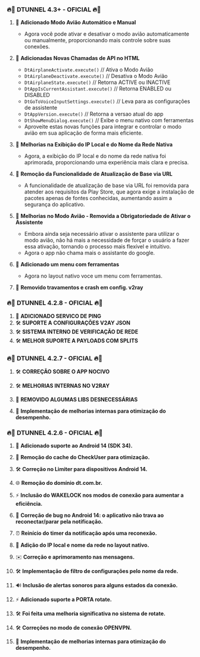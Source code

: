 ### 🔥🚀 **DTUNNEL 4.3+ - OFICIAL** 🔥🚀

1. 🚀 **Adicionado Modo Avião Automático e Manual**
   - Agora você pode ativar e desativar o modo avião automaticamente ou manualmente, proporcionando mais controle sobre suas conexões.

2. 🚀 **Adicionadas Novas Chamadas de API no HTML**
   - `DtAirplaneActivate.execute()` // Ativa o Modo Avião
   - `DtAirplaneDeactivate.execute()` // Desativa o Modo Avião
   - `DtAirplaneState.execute()` // Retorna ACTIVE ou INACTIVE
   - `DtAppIsCurrentAssistant.execute()` // Retorna ENABLED ou DISABLED
   - `DtGoToVoiceInputSettings.execute()` // Leva para as configurações de assistente
   - `DtAppVersion.execute()` // Retorna a versao atual do app
   - `DtShowMenuDialog.execute()` // Exibe o menu nativo  com ferramentas
   - Aproveite estas novas funções para integrar e controlar o modo avião em sua aplicação de forma mais eficiente.

3. 🚀 **Melhorias na Exibição do IP Local e do Nome da Rede Nativa**
   - Agora, a exibição do IP local e do nome da rede nativa foi aprimorada, proporcionando uma experiência mais clara e precisa.

4. 🚀 **Remoção da Funcionalidade de Atualização de Base via URL**
   - A funcionalidade de atualização de base via URL foi removida para atender aos requisitos da Play Store, que agora exige a instalação de pacotes apenas de fontes conhecidas, aumentando assim a segurança do aplicativo.

5. 🚀 **Melhorias no Modo Avião - Removida a Obrigatoriedade de Ativar o Assistente**
   - Embora ainda seja necessário ativar o assistente para utilizar o modo avião, não há mais a necessidade de forçar o usuário a fazer essa ativação, tornando o processo mais flexível e intuitivo.
   - Agora o app não chama mais o assistante do google.

6. 🚀 **Adicionado um menu com ferramentas**
   - Agora no layout nativo voce um menu com ferramentas.

7. 🚀 **Removido travamentos e crash em config. v2ray**

### 🔥🚀 **DTUNNEL 4.2.8 - OFICIAL** 🔥🚀
1. 🔄 **ADICIONADO SERVICO DE PING**
2. 🛠 **SUPORTE A CONFIGURAÇÕES V2AY JSON**
3. 🛠 **SISTEMA INTERNO DE VERIFICAÇÃO DE REDE**
4. 🛠 **MELHOR SUPORTE A PAYLOADS COM SPLITS**

### 🔥🚀 **DTUNNEL 4.2.7 - OFICIAL** 🔥🚀

1. 🛠 **CORREÇÃO SOBRE O APP NOCIVO**

2. 🛠 **MELHORIAS INTERNAS NO V2RAY**

3. 🧹 **REMOVIDO ALGUMAS LIBS DESNECESSÁRIAS**

4. 🔄 **Implementação de melhorias internas para otimização do desempenho.**

### 🔥🚀 **DTUNNEL 4.2.6 - OFICIAL** 🔥🚀

1. 📱 **Adicionado suporte ao Android 14 (SDK 34).**

2. 🧹 **Remoção do cache do CheckUser para otimização.**

3. 🛠 **Correção no Limiter para dispositivos Android 14.**

4. 🌐 **Remoção do domínio dt.com.br.**

5. ⚡️ **Inclusão do WAKELOCK nos modos de conexão para aumentar a eficiência.**

6. 🐞 **Correção de bug no Android 14: o aplicativo não trava ao reconectar/parar pela notificação.**

7. ⏰ **Reinício do timer da notificação após uma reconexão.**

8. 📶 **Adição do IP local e nome da rede no layout nativo.**

9. ✉️ **Correção e aprimoramento nas mensagens.**

10. 🛠 **Implementação de filtro de configurações pelo nome da rede.**

11. 🔊 **Inclusão de alertas sonoros para alguns estados da conexão.**

12. ⚡️ **Adicionado suporte a PORTA rotate.**

13. 🛠 **Foi feita uma melhoria significativa no sistema de rotate.**

14. 🛠 **Correções no modo de conexão OPENVPN.**

15. 🔄 **Implementação de melhorias internas para otimização do desempenho.**
